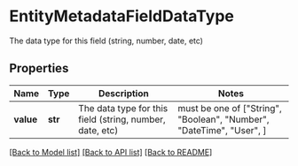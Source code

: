 # EntityMetadataFieldDataType

The data type for this field (string, number, date, etc)

## Properties
Name | Type | Description | Notes
------------ | ------------- | ------------- | -------------
**value** | **str** | The data type for this field (string, number, date, etc) |  must be one of ["String", "Boolean", "Number", "DateTime", "User", ]

[[Back to Model list]](../README.md#documentation-for-models) [[Back to API list]](../README.md#documentation-for-api-endpoints) [[Back to README]](../README.md)


